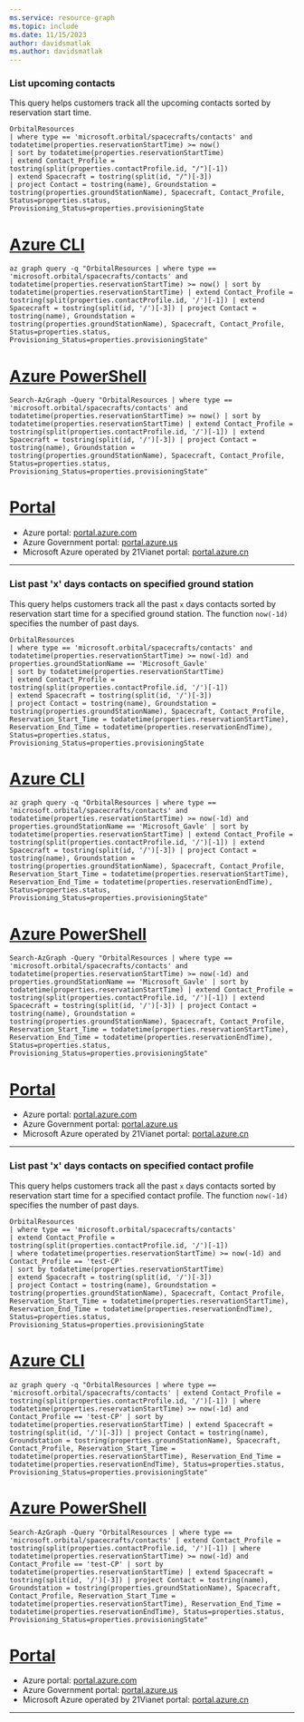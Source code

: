 ```yaml
---
ms.service: resource-graph
ms.topic: include
ms.date: 11/15/2023
author: davidsmatlak
ms.author: davidsmatlak
---
```


### List upcoming contacts

This query helps customers track all the upcoming contacts sorted by reservation start time.

```kusto
OrbitalResources
| where type == 'microsoft.orbital/spacecrafts/contacts' and todatetime(properties.reservationStartTime) >= now()
| sort by todatetime(properties.reservationStartTime)
| extend Contact_Profile = tostring(split(properties.contactProfile.id, "/")[-1])
| extend Spacecraft = tostring(split(id, "/")[-3])
| project Contact = tostring(name), Groundstation = tostring(properties.groundStationName), Spacecraft, Contact_Profile, Status=properties.status, Provisioning_Status=properties.provisioningState
```

# [Azure CLI](#tab/azure-cli)

```azurecli-interactive
az graph query -q "OrbitalResources | where type == 'microsoft.orbital/spacecrafts/contacts' and todatetime(properties.reservationStartTime) >= now() | sort by todatetime(properties.reservationStartTime) | extend Contact_Profile = tostring(split(properties.contactProfile.id, '/')[-1]) | extend Spacecraft = tostring(split(id, '/')[-3]) | project Contact = tostring(name), Groundstation = tostring(properties.groundStationName), Spacecraft, Contact_Profile, Status=properties.status, Provisioning_Status=properties.provisioningState"
```

# [Azure PowerShell](#tab/azure-powershell)

```azurepowershell-interactive
Search-AzGraph -Query "OrbitalResources | where type == 'microsoft.orbital/spacecrafts/contacts' and todatetime(properties.reservationStartTime) >= now() | sort by todatetime(properties.reservationStartTime) | extend Contact_Profile = tostring(split(properties.contactProfile.id, '/')[-1]) | extend Spacecraft = tostring(split(id, '/')[-3]) | project Contact = tostring(name), Groundstation = tostring(properties.groundStationName), Spacecraft, Contact_Profile, Status=properties.status, Provisioning_Status=properties.provisioningState"
```

# [Portal](#tab/azure-portal)



- Azure portal: <a href="https://portal.azure.com/?feature.customportal=false#blade/HubsExtension/ArgQueryBlade/query/OrbitalResources%0D%0A%7C%20where%20type%20%3D%3D%20%27microsoft.orbital%2Fspacecrafts%2Fcontacts%27%20and%20todatetime%28properties.reservationStartTime%29%20%3E%3D%20now%28%29%0D%0A%7C%20sort%20by%20todatetime%28properties.reservationStartTime%29%0D%0A%7C%20extend%20Contact_Profile%20%3D%20tostring%28split%28properties.contactProfile.id%2C%20%27%2F%27%29%5B-1%5D%29%0D%0A%7C%20extend%20Spacecraft%20%3D%20tostring%28split%28id%2C%20%27%2F%27%29%5B-3%5D%29%0D%0A%7C%20project%20Contact%20%3D%20tostring%28name%29%2C%20Groundstation%20%3D%20tostring%28properties.groundStationName%29%2C%20Spacecraft%2C%20Contact_Profile%2C%20Status%3Dproperties.status%2C%20Provisioning_Status%3Dproperties.provisioningState" target="_blank">portal.azure.com</a>
- Azure Government portal: <a href="https://portal.azure.us/?feature.customportal=false#blade/HubsExtension/ArgQueryBlade/query/OrbitalResources%0D%0A%7C%20where%20type%20%3D%3D%20%27microsoft.orbital%2Fspacecrafts%2Fcontacts%27%20and%20todatetime%28properties.reservationStartTime%29%20%3E%3D%20now%28%29%0D%0A%7C%20sort%20by%20todatetime%28properties.reservationStartTime%29%0D%0A%7C%20extend%20Contact_Profile%20%3D%20tostring%28split%28properties.contactProfile.id%2C%20%27%2F%27%29%5B-1%5D%29%0D%0A%7C%20extend%20Spacecraft%20%3D%20tostring%28split%28id%2C%20%27%2F%27%29%5B-3%5D%29%0D%0A%7C%20project%20Contact%20%3D%20tostring%28name%29%2C%20Groundstation%20%3D%20tostring%28properties.groundStationName%29%2C%20Spacecraft%2C%20Contact_Profile%2C%20Status%3Dproperties.status%2C%20Provisioning_Status%3Dproperties.provisioningState" target="_blank">portal.azure.us</a>
- Microsoft Azure operated by 21Vianet portal: <a href="https://portal.azure.cn/?feature.customportal=false#blade/HubsExtension/ArgQueryBlade/query/OrbitalResources%0D%0A%7C%20where%20type%20%3D%3D%20%27microsoft.orbital%2Fspacecrafts%2Fcontacts%27%20and%20todatetime%28properties.reservationStartTime%29%20%3E%3D%20now%28%29%0D%0A%7C%20sort%20by%20todatetime%28properties.reservationStartTime%29%0D%0A%7C%20extend%20Contact_Profile%20%3D%20tostring%28split%28properties.contactProfile.id%2C%20%27%2F%27%29%5B-1%5D%29%0D%0A%7C%20extend%20Spacecraft%20%3D%20tostring%28split%28id%2C%20%27%2F%27%29%5B-3%5D%29%0D%0A%7C%20project%20Contact%20%3D%20tostring%28name%29%2C%20Groundstation%20%3D%20tostring%28properties.groundStationName%29%2C%20Spacecraft%2C%20Contact_Profile%2C%20Status%3Dproperties.status%2C%20Provisioning_Status%3Dproperties.provisioningState" target="_blank">portal.azure.cn</a>

---

### List past 'x' days contacts on specified ground station

This query helps customers track all the past `x` days contacts sorted by reservation start time for a specified ground station. The function `now(-1d)` specifies the number of past days.

```kusto
OrbitalResources
| where type == 'microsoft.orbital/spacecrafts/contacts' and todatetime(properties.reservationStartTime) >= now(-1d) and properties.groundStationName == 'Microsoft_Gavle'
| sort by todatetime(properties.reservationStartTime)
| extend Contact_Profile = tostring(split(properties.contactProfile.id, '/')[-1])
| extend Spacecraft = tostring(split(id, '/')[-3])
| project Contact = tostring(name), Groundstation = tostring(properties.groundStationName), Spacecraft, Contact_Profile, Reservation_Start_Time = todatetime(properties.reservationStartTime), Reservation_End_Time = todatetime(properties.reservationEndTime), Status=properties.status, Provisioning_Status=properties.provisioningState
```

# [Azure CLI](#tab/azure-cli)

```azurecli-interactive
az graph query -q "OrbitalResources | where type == 'microsoft.orbital/spacecrafts/contacts' and todatetime(properties.reservationStartTime) >= now(-1d) and properties.groundStationName == 'Microsoft_Gavle' | sort by todatetime(properties.reservationStartTime) | extend Contact_Profile = tostring(split(properties.contactProfile.id, '/')[-1]) | extend Spacecraft = tostring(split(id, '/')[-3]) | project Contact = tostring(name), Groundstation = tostring(properties.groundStationName), Spacecraft, Contact_Profile, Reservation_Start_Time = todatetime(properties.reservationStartTime), Reservation_End_Time = todatetime(properties.reservationEndTime), Status=properties.status, Provisioning_Status=properties.provisioningState"
```

# [Azure PowerShell](#tab/azure-powershell)

```azurepowershell-interactive
Search-AzGraph -Query "OrbitalResources | where type == 'microsoft.orbital/spacecrafts/contacts' and todatetime(properties.reservationStartTime) >= now(-1d) and properties.groundStationName == 'Microsoft_Gavle' | sort by todatetime(properties.reservationStartTime) | extend Contact_Profile = tostring(split(properties.contactProfile.id, '/')[-1]) | extend Spacecraft = tostring(split(id, '/')[-3]) | project Contact = tostring(name), Groundstation = tostring(properties.groundStationName), Spacecraft, Contact_Profile, Reservation_Start_Time = todatetime(properties.reservationStartTime), Reservation_End_Time = todatetime(properties.reservationEndTime), Status=properties.status, Provisioning_Status=properties.provisioningState"
```

# [Portal](#tab/azure-portal)



- Azure portal: <a href="https://portal.azure.com/?feature.customportal=false#blade/HubsExtension/ArgQueryBlade/query/OrbitalResources%0D%0A%7C%20where%20type%20%3D%3D%20%27microsoft.orbital%2Fspacecrafts%2Fcontacts%27%20and%20todatetime%28properties.reservationStartTime%29%20%3E%3D%20now%28-1d%29%20and%20properties.groundStationName%20%3D%3D%20%27Microsoft_Gavle%27%0D%0A%7C%20sort%20by%20todatetime%28properties.reservationStartTime%29%0D%0A%7C%20extend%20Contact_Profile%20%3D%20tostring%28split%28properties.contactProfile.id%2C%20%27%2F%27%29%5B-1%5D%29%0D%0A%7C%20extend%20Spacecraft%20%3D%20tostring%28split%28id%2C%20%27%2F%27%29%5B-3%5D%29%0D%0A%7C%20project%20Contact%20%3D%20tostring%28name%29%2C%20Groundstation%20%3D%20tostring%28properties.groundStationName%29%2C%20Spacecraft%2C%20Contact_Profile%2C%20Reservation_Start_Time%20%3D%20todatetime%28properties.reservationStartTime%29%2C%20Reservation_End_Time%20%3D%20todatetime%28properties.reservationEndTime%29%2C%20Status%3Dproperties.status%2C%20Provisioning_Status%3Dproperties.provisioningState" target="_blank">portal.azure.com</a>
- Azure Government portal: <a href="https://portal.azure.us/?feature.customportal=false#blade/HubsExtension/ArgQueryBlade/query/OrbitalResources%0D%0A%7C%20where%20type%20%3D%3D%20%27microsoft.orbital%2Fspacecrafts%2Fcontacts%27%20and%20todatetime%28properties.reservationStartTime%29%20%3E%3D%20now%28-1d%29%20and%20properties.groundStationName%20%3D%3D%20%27Microsoft_Gavle%27%0D%0A%7C%20sort%20by%20todatetime%28properties.reservationStartTime%29%0D%0A%7C%20extend%20Contact_Profile%20%3D%20tostring%28split%28properties.contactProfile.id%2C%20%27%2F%27%29%5B-1%5D%29%0D%0A%7C%20extend%20Spacecraft%20%3D%20tostring%28split%28id%2C%20%27%2F%27%29%5B-3%5D%29%0D%0A%7C%20project%20Contact%20%3D%20tostring%28name%29%2C%20Groundstation%20%3D%20tostring%28properties.groundStationName%29%2C%20Spacecraft%2C%20Contact_Profile%2C%20Reservation_Start_Time%20%3D%20todatetime%28properties.reservationStartTime%29%2C%20Reservation_End_Time%20%3D%20todatetime%28properties.reservationEndTime%29%2C%20Status%3Dproperties.status%2C%20Provisioning_Status%3Dproperties.provisioningState" target="_blank">portal.azure.us</a>
- Microsoft Azure operated by 21Vianet portal: <a href="https://portal.azure.cn/?feature.customportal=false#blade/HubsExtension/ArgQueryBlade/query/OrbitalResources%0D%0A%7C%20where%20type%20%3D%3D%20%27microsoft.orbital%2Fspacecrafts%2Fcontacts%27%20and%20todatetime%28properties.reservationStartTime%29%20%3E%3D%20now%28-1d%29%20and%20properties.groundStationName%20%3D%3D%20%27Microsoft_Gavle%27%0D%0A%7C%20sort%20by%20todatetime%28properties.reservationStartTime%29%0D%0A%7C%20extend%20Contact_Profile%20%3D%20tostring%28split%28properties.contactProfile.id%2C%20%27%2F%27%29%5B-1%5D%29%0D%0A%7C%20extend%20Spacecraft%20%3D%20tostring%28split%28id%2C%20%27%2F%27%29%5B-3%5D%29%0D%0A%7C%20project%20Contact%20%3D%20tostring%28name%29%2C%20Groundstation%20%3D%20tostring%28properties.groundStationName%29%2C%20Spacecraft%2C%20Contact_Profile%2C%20Reservation_Start_Time%20%3D%20todatetime%28properties.reservationStartTime%29%2C%20Reservation_End_Time%20%3D%20todatetime%28properties.reservationEndTime%29%2C%20Status%3Dproperties.status%2C%20Provisioning_Status%3Dproperties.provisioningState" target="_blank">portal.azure.cn</a>

---

### List past 'x' days contacts on specified contact profile

This query helps customers track all the past `x` days contacts sorted by reservation start time for a specified contact profile. The function `now(-1d)` specifies the number of past days.

```kusto
OrbitalResources
| where type == 'microsoft.orbital/spacecrafts/contacts'
| extend Contact_Profile = tostring(split(properties.contactProfile.id, '/')[-1])
| where todatetime(properties.reservationStartTime) >= now(-1d) and Contact_Profile == 'test-CP'
| sort by todatetime(properties.reservationStartTime)
| extend Spacecraft = tostring(split(id, '/')[-3])
| project Contact = tostring(name), Groundstation = tostring(properties.groundStationName), Spacecraft, Contact_Profile, Reservation_Start_Time = todatetime(properties.reservationStartTime), Reservation_End_Time = todatetime(properties.reservationEndTime), Status=properties.status, Provisioning_Status=properties.provisioningState
```

# [Azure CLI](#tab/azure-cli)

```azurecli-interactive
az graph query -q "OrbitalResources | where type == 'microsoft.orbital/spacecrafts/contacts' | extend Contact_Profile = tostring(split(properties.contactProfile.id, '/')[-1]) | where todatetime(properties.reservationStartTime) >= now(-1d) and Contact_Profile == 'test-CP' | sort by todatetime(properties.reservationStartTime) | extend Spacecraft = tostring(split(id, '/')[-3]) | project Contact = tostring(name), Groundstation = tostring(properties.groundStationName), Spacecraft, Contact_Profile, Reservation_Start_Time = todatetime(properties.reservationStartTime), Reservation_End_Time = todatetime(properties.reservationEndTime), Status=properties.status, Provisioning_Status=properties.provisioningState"
```

# [Azure PowerShell](#tab/azure-powershell)

```azurepowershell-interactive
Search-AzGraph -Query "OrbitalResources | where type == 'microsoft.orbital/spacecrafts/contacts' | extend Contact_Profile = tostring(split(properties.contactProfile.id, '/')[-1]) | where todatetime(properties.reservationStartTime) >= now(-1d) and Contact_Profile == 'test-CP' | sort by todatetime(properties.reservationStartTime) | extend Spacecraft = tostring(split(id, '/')[-3]) | project Contact = tostring(name), Groundstation = tostring(properties.groundStationName), Spacecraft, Contact_Profile, Reservation_Start_Time = todatetime(properties.reservationStartTime), Reservation_End_Time = todatetime(properties.reservationEndTime), Status=properties.status, Provisioning_Status=properties.provisioningState"
```

# [Portal](#tab/azure-portal)



- Azure portal: <a href="https://portal.azure.com/?feature.customportal=false#blade/HubsExtension/ArgQueryBlade/query/OrbitalResources%0D%0A%7C%20where%20type%20%3D%3D%20%27microsoft.orbital%2Fspacecrafts%2Fcontacts%27%0D%0A%7C%20extend%20Contact_Profile%20%3D%20tostring%28split%28properties.contactProfile.id%2C%20%27%2F%27%29%5B-1%5D%29%0D%0A%7C%20where%20todatetime%28properties.reservationStartTime%29%20%3E%3D%20now%28-1d%29%20and%20Contact_Profile%20%3D%3D%20%27test-CP%27%0D%0A%7C%20sort%20by%20todatetime%28properties.reservationStartTime%29%0D%0A%7C%20extend%20Spacecraft%20%3D%20tostring%28split%28id%2C%20%27%2F%27%29%5B-3%5D%29%0D%0A%7C%20project%20Contact%20%3D%20tostring%28name%29%2C%20Groundstation%20%3D%20tostring%28properties.groundStationName%29%2C%20Spacecraft%2C%20Contact_Profile%2C%20Reservation_Start_Time%20%3D%20todatetime%28properties.reservationStartTime%29%2C%20Reservation_End_Time%20%3D%20todatetime%28properties.reservationEndTime%29%2C%20Status%3Dproperties.status%2C%20Provisioning_Status%3Dproperties.provisioningState" target="_blank">portal.azure.com</a>
- Azure Government portal: <a href="https://portal.azure.us/?feature.customportal=false#blade/HubsExtension/ArgQueryBlade/query/OrbitalResources%0D%0A%7C%20where%20type%20%3D%3D%20%27microsoft.orbital%2Fspacecrafts%2Fcontacts%27%0D%0A%7C%20extend%20Contact_Profile%20%3D%20tostring%28split%28properties.contactProfile.id%2C%20%27%2F%27%29%5B-1%5D%29%0D%0A%7C%20where%20todatetime%28properties.reservationStartTime%29%20%3E%3D%20now%28-1d%29%20and%20Contact_Profile%20%3D%3D%20%27test-CP%27%0D%0A%7C%20sort%20by%20todatetime%28properties.reservationStartTime%29%0D%0A%7C%20extend%20Spacecraft%20%3D%20tostring%28split%28id%2C%20%27%2F%27%29%5B-3%5D%29%0D%0A%7C%20project%20Contact%20%3D%20tostring%28name%29%2C%20Groundstation%20%3D%20tostring%28properties.groundStationName%29%2C%20Spacecraft%2C%20Contact_Profile%2C%20Reservation_Start_Time%20%3D%20todatetime%28properties.reservationStartTime%29%2C%20Reservation_End_Time%20%3D%20todatetime%28properties.reservationEndTime%29%2C%20Status%3Dproperties.status%2C%20Provisioning_Status%3Dproperties.provisioningState" target="_blank">portal.azure.us</a>
- Microsoft Azure operated by 21Vianet portal: <a href="https://portal.azure.cn/?feature.customportal=false#blade/HubsExtension/ArgQueryBlade/query/OrbitalResources%0D%0A%7C%20where%20type%20%3D%3D%20%27microsoft.orbital%2Fspacecrafts%2Fcontacts%27%0D%0A%7C%20extend%20Contact_Profile%20%3D%20tostring%28split%28properties.contactProfile.id%2C%20%27%2F%27%29%5B-1%5D%29%0D%0A%7C%20where%20todatetime%28properties.reservationStartTime%29%20%3E%3D%20now%28-1d%29%20and%20Contact_Profile%20%3D%3D%20%27test-CP%27%0D%0A%7C%20sort%20by%20todatetime%28properties.reservationStartTime%29%0D%0A%7C%20extend%20Spacecraft%20%3D%20tostring%28split%28id%2C%20%27%2F%27%29%5B-3%5D%29%0D%0A%7C%20project%20Contact%20%3D%20tostring%28name%29%2C%20Groundstation%20%3D%20tostring%28properties.groundStationName%29%2C%20Spacecraft%2C%20Contact_Profile%2C%20Reservation_Start_Time%20%3D%20todatetime%28properties.reservationStartTime%29%2C%20Reservation_End_Time%20%3D%20todatetime%28properties.reservationEndTime%29%2C%20Status%3Dproperties.status%2C%20Provisioning_Status%3Dproperties.provisioningState" target="_blank">portal.azure.cn</a>

---
